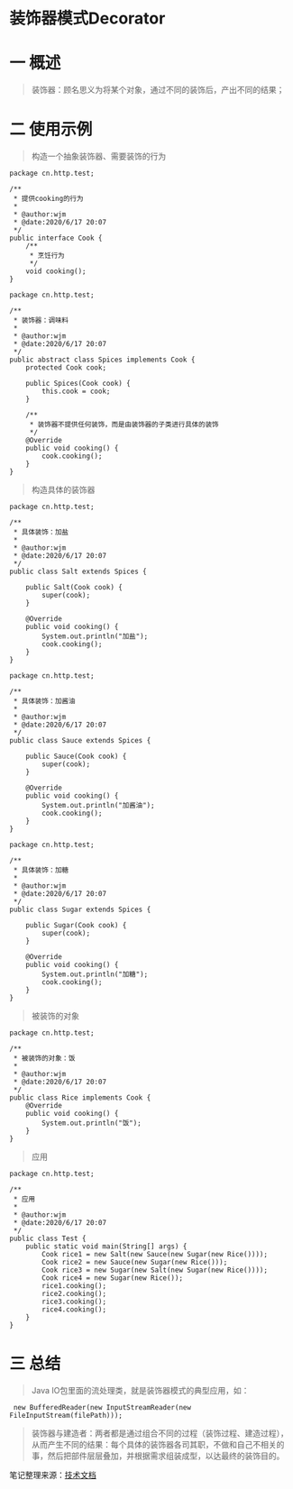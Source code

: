 # 装饰器模式Decorator
# 一 概述
>装饰器：顾名思义为将某个对象，通过不同的装饰后，产出不同的结果；

# 二 使用示例
>构造一个抽象装饰器、需要装饰的行为
```
package cn.http.test;

/**
 * 提供cooking的行为
 *
 * @author:wjm
 * @date:2020/6/17 20:07
 */
public interface Cook {
    /**
     * 烹饪行为
     */
    void cooking();
}
```
```
package cn.http.test;

/**
 * 装饰器：调味料
 *
 * @author:wjm
 * @date:2020/6/17 20:07
 */
public abstract class Spices implements Cook {
    protected Cook cook;

    public Spices(Cook cook) {
        this.cook = cook;
    }

    /**
     * 装饰器不提供任何装饰，而是由装饰器的子类进行具体的装饰
     */
    @Override
    public void cooking() {
        cook.cooking();
    }
}
```
>构造具体的装饰器
```
package cn.http.test;

/**
 * 具体装饰：加盐
 *
 * @author:wjm
 * @date:2020/6/17 20:07
 */
public class Salt extends Spices {

    public Salt(Cook cook) {
        super(cook);
    }

    @Override
    public void cooking() {
        System.out.println("加盐");
        cook.cooking();
    }
}
```
```
package cn.http.test;

/**
 * 具体装饰：加酱油
 *
 * @author:wjm
 * @date:2020/6/17 20:07
 */
public class Sauce extends Spices {

    public Sauce(Cook cook) {
        super(cook);
    }

    @Override
    public void cooking() {
        System.out.println("加酱油");
        cook.cooking();
    }
}
```
```
package cn.http.test;

/**
 * 具体装饰：加糖
 *
 * @author:wjm
 * @date:2020/6/17 20:07
 */
public class Sugar extends Spices {

    public Sugar(Cook cook) {
        super(cook);
    }

    @Override
    public void cooking() {
        System.out.println("加糖");
        cook.cooking();
    }
}
```
>被装饰的对象
```
package cn.http.test;

/**
 * 被装饰的对象：饭
 *
 * @author:wjm
 * @date:2020/6/17 20:07
 */
public class Rice implements Cook {
    @Override
    public void cooking() {
        System.out.println("饭");
    }
}
```
>应用
```
package cn.http.test;

/**
 * 应用
 *
 * @author:wjm
 * @date:2020/6/17 20:07
 */
public class Test {
    public static void main(String[] args) {
        Cook rice1 = new Salt(new Sauce(new Sugar(new Rice())));
        Cook rice2 = new Sauce(new Sugar(new Rice()));
        Cook rice3 = new Sugar(new Salt(new Sugar(new Rice())));
        Cook rice4 = new Sugar(new Rice());
        rice1.cooking();
        rice2.cooking();
        rice3.cooking();
        rice4.cooking();
    }
}
```

# 三 总结
>Java IO包里面的流处理类，就是装饰器模式的典型应用，如：  
```
 new BufferedReader(new InputStreamReader(new FileInputStream(filePath)));
```
>装饰器与建造者：两者都是通过组合不同的过程（装饰过程、建造过程），从而产生不同的结果：每个具体的装饰器各司其职，不做和自己不相关的事，然后把部件层层叠加，并根据需求组装成型，以达最终的装饰目的。

笔记整理来源：[技术文档](https://mp.weixin.qq.com/s/v4jEeegy911hqhqnIC8s5w)